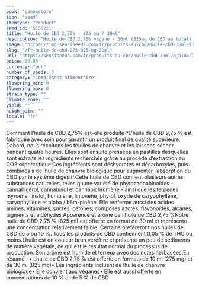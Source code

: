 ```yaml
---
book: "cannastore"
icon: "seed"
itemtype: "Product"
seed_id: "5150221"
title: "Huile de CBD 2,75% - 825 mg / 30ml"
description: "Huile de CBD 2,75% végane ✓ 30ml (825mg de CBD au total) ✓ Offerte en concentrations de 10% et 5% de CBD ✓ Faite avec d’huile de chanvre biologique."
image: "https://img.sensiseeds.com/fr/produits-au-cbd/huile-cbd-30ml-image.png"
slug: "/fr-huile-de-cbd-275-825-mg-30ml"
url: "https://sensiseeds.com/fr/produits-au-cbd/huile-cbd-30ml?a_aid=cannastore"
price: 34.95
currency: "eur"
number_of_seeds: 0
category: "Complément alimentaire"
flowering_min: 0
flowering_max: 0
strain_type: ""
climate_zone: ""
yield: ""
heigh_gain: ""
locale: "fr"
---
```

Comment l’huile de CBD 2,75% est-elle produite ?L’huile de CBD 2,75 % est fabriquée avec soin pour garantir un produit final de qualité supérieure. Dabord, nous récoltons les feuilles de chanvre et les laissons sécher pendant quatre heures. Elles sont ensuite pressées en pastilles desquelles sont extraits les ingrédients recherchés grâce au procédé d’extraction au CO2 supercritique.Ces ingrédients sont déshydratés et décarboxylés, puis combinés à de lhuile de chanvre biologique pour augmenter l’absorption du CBD par le système digestif.Cette huile de CBD contient plusieurs autres substances naturelles, telles quune variété de phytocannabinoïdes - cannabigérol, cannabinol et cannabichromène - ainsi que les terpènes myrcène, linalol, humulène, limonène, phytol, oxyde de caryophyllène, caryophyllène et alpha / bêta-pinène. Elle renferme aussi des acides aminés, vitamines, sucres, cétones, composés azotés, flavonoïdes, alcanes, pigments et aldéhydes.Apparence et arôme de l’huile de CBD 2,75 %Notre huile de CBD 2,75 % (825 ml) est offerte en format de 30 ml et représente une concentration relativement faible. Certains préféreront nos huiles de CBD de 5 ou 10 %. Tous les produits de CBD contiennent 0,05 % de THC ou moins.Lhuile est de couleur brun verdâtre et présente un peu de sédiments de matière végétale, ce qui est le résultat normal du processus de production. Son arôme est humide et terreux avec des notes herbacées.En résumé…•	Lhuile de CBD 2,75 % est offerte en formats de 10 ml (275 mg) et de 30 ml (825 mg)•	Les ingrédients incluent de lhuile de chanvre biologique•	Elle convient aux véganes•	Elle est aussi offerte en concentrations de 10 % et de 5 % de CBD
